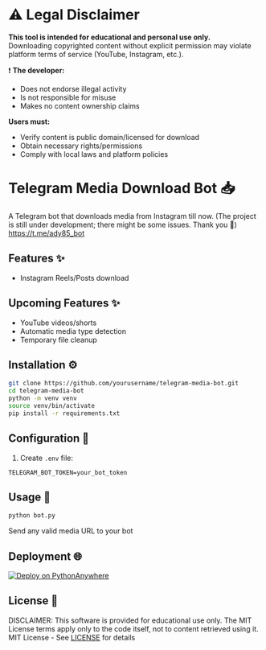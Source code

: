 # ⚠️ Legal Disclaimer
**This tool is intended for educational and personal use only.**  
Downloading copyrighted content without explicit permission may violate platform terms of service (YouTube, Instagram, etc.).  

❗ **The developer:**
- Does not endorse illegal activity
- Is not responsible for misuse
- Makes no content ownership claims

**Users must:**
- Verify content is public domain/licensed for download
- Obtain necessary rights/permissions
- Comply with local laws and platform policies


# Telegram Media Download Bot 📥

A Telegram bot that downloads media from Instagram till now.
(The project is still under development; there might be some issues. Thank you 🙏)
https://t.me/ady85_bot


## Features ✨
- Instagram Reels/Posts download

## Upcoming Features ✨
- YouTube videos/shorts 
- Automatic media type detection
- Temporary file cleanup

## Installation ⚙️

```bash
git clone https://github.com/yourusername/telegram-media-bot.git
cd telegram-media-bot
python -m venv venv
source venv/bin/activate
pip install -r requirements.txt
```

## Configuration 🔑

1. Create `.env` file:
```env
TELEGRAM_BOT_TOKEN=your_bot_token
```

## Usage 🚀
```bash
python bot.py
```
Send any valid media URL to your bot

## Deployment 🌐
[![Deploy on PythonAnywhere](https://img.shields.io/badge/PythonAnywhere-Deploy-blue)](https://www.pythonanywhere.com)

## License 📄
DISCLAIMER: This software is provided for educational use only. 
The MIT License terms apply only to the code itself, not to content retrieved using it.
MIT License - See [LICENSE](LICENSE) for details